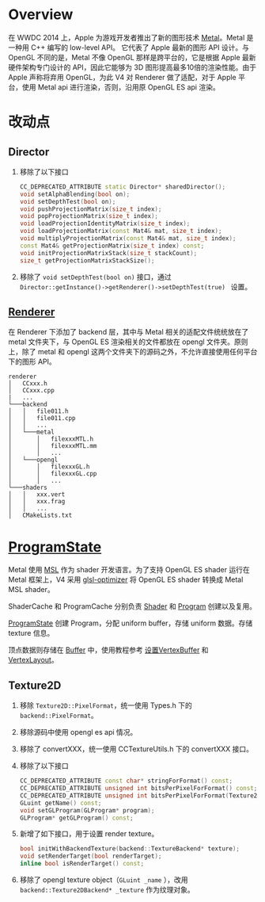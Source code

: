# Overview

在 WWDC 2014 上，Apple 为游戏开发者推出了新的图形技术 [Metal](https://developer.apple.com/documentation/metal?language=objc)。Metal 是一种用 C++ 编写的 low-level API。 它代表了 Apple 最新的图形 API 设计。与 OpenGL 不同的是，Metal 不像 OpenGL 那样是跨平台的，它是根据 Apple 最新硬件架构专门设计的 API，因此它能够为 3D 图形提高最多10倍的渲染性能。由于 Apple 声称将弃用 OpenGL，为此 V4 对 Renderer 做了适配，对于 Apple 平台，使用 Metal api 进行渲染，否则，沿用原 OpenGL ES api 渲染。

# 改动点

## Director

1. 移除了以下接口

   ```c++
   CC_DEPRECATED_ATTRIBUTE static Director* sharedDirector();
   void setAlphaBlending(bool on);
   void setDepthTest(bool on);
   void pushProjectionMatrix(size_t index);
   void popProjectionMatrix(size_t index);
   void loadProjectionIdentityMatrix(size_t index);
   void loadProjectionMatrix(const Mat4& mat, size_t index);
   void multiplyProjectionMatrix(const Mat4& mat, size_t index);
   const Mat4& getProjectionMatrix(size_t index) const;
   void initProjectionMatrixStack(size_t stackCount);
   size_t getProjectionMatrixStackSize();
   ```

2. 移除了 `void setDepthTest(bool on)` 接口，通过 `Director::getInstance()->getRenderer()->setDepthTest(true) ` 设置。

## [Renderer](renderer.md)

在 Renderer 下添加了 backend 层，其中与 Metal 相关的适配文件统统放在了 metal 文件夹下，与 OpenGL ES 渲染相关的文件都放在 opengl 文件夹。原则上，除了 metal 和 opengl 这两个文件夹下的源码之外，不允许直接使用任何平台下的图形 API。

```
renderer
│   CCxxx.h    
│   CCxxx.cpp
|   ...
└───backend
│   │   file011.h
│   │   file011.cpp
│   │   ...
│   └───metal
│       │   filexxxMTL.h
│       │   filexxxMTL.mm
│       │   ...
│   └───opengl
│       │   filexxxGL.h
│       │   filexxxGL.cpp
│       │   ...
└───shaders
│   │   xxx.vert
│   │   xxx.frag
│   │   ...
│   CMakeLists.txt
```

# [ProgramState](pipelineDescriptor.md)

Metal 使用 [MSL](https://developer.apple.com/metal/Metal-Shading-Language-Specification.pdf?language=objc#//apple_ref/doc/uid/TP40014364) 作为 shader 开发语言。为了支持 OpenGL ES shader 运行在 Metal 框架上，V4 采用 [glsl-optimizer](https://github.com/cocos2d/glsl-optimizer) 将 OpenGL ES shader 转换成 Metal MSL shader。

ShaderCache 和 ProgramCache 分别负责 [Shader](device.md) 和 [Program](device.md) 创建以及复用。

[ProgramState](pipelineDescriptor.md) 创建 Program，分配 uniform buffer，存储 uniform 数据。存储 texture 信息。

顶点数据则存储在 [Buffer](device.md) 中，使用教程参考 [设置VertexBuffer](pipelineDescriptor.md) 和 [VertexLayout](pipelineDescriptor.md)。 

## Texture2D

1. 移除 `Texture2D::PixelFormat`，统一使用 Types.h 下的 `backend::PixelFormat`。

2. 移除源码中使用 opengl es api 情况。

3. 移除了 convertXXX，统一使用 CCTextureUtils.h 下的 convertXXX 接口。

4. 移除了以下接口

   ```c++
   CC_DEPRECATED_ATTRIBUTE const char* stringForFormat() const;
   CC_DEPRECATED_ATTRIBUTE unsigned int bitsPerPixelForFormat() const;
   CC_DEPRECATED_ATTRIBUTE unsigned int bitsPerPixelForFormat(Texture2D::PixelFormat format) const;
   GLuint getName() const;
   void setGLProgram(GLProgram* program);
   GLProgram* getGLProgram() const;
   ```

5. 新增了如下接口，用于设置 render texture。

   ```c++
   bool initWithBackendTexture(backend::TextureBackend* texture);
   void setRenderTarget(bool renderTarget);
   inline bool isRenderTarget() const;
   ```

6. 移除了 opengl texture object（`GLuint _name` ），改用 `backend::Texture2DBackend* _texture` 作为纹理对象。





